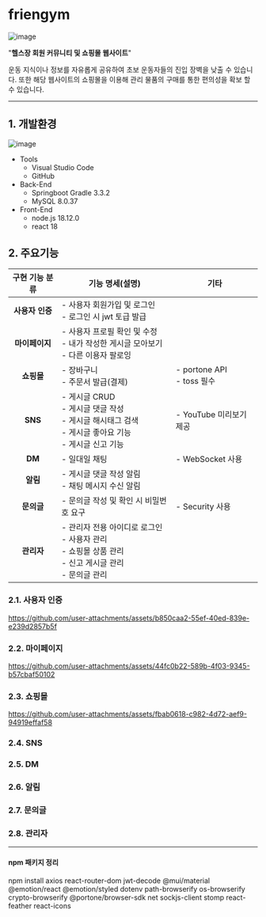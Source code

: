 # friengym
![image](https://github.com/user-attachments/assets/d9a77a26-9aff-4358-8130-2d744b4cf2e4)

"**헬스장 회원 커뮤니티 및 쇼핑몰 웹사이트**"

운동 지식이나 정보를 자유롭게 공유하여 초보 운동자들의 진입 장벽을 낮출 수 있습니다. 또한 해당 웹사이트의 쇼핑몰을 이용해 관리 물품의 구매를 통한 편의성을 확보 할 수 있습니다. 

-----
## 1. 개발환경
![image](https://github.com/user-attachments/assets/69caba66-44b3-4e62-8b5a-c4c64b808cff)

* Tools
  * Visual Studio Code
  * GitHub
* Back-End
  * Springboot Gradle 3.3.2
  * MySQL 8.0.37
* Front-End
  * node.js 18.12.0
  * react 18

## 2. 주요기능
|구현 기능 분류|기능 명세(설명)|기타|
|:----------:|---------------|---|
|**사용자 인증**|- 사용자 회원가입 및 로그인<br> - 로그인 시 jwt 토급 발급||
|**마이페이지**|- 사용자 프로필 확인 및 수정<br> - 내가 작성한 게시글 모아보기<br> - 다른 이용자 팔로잉||
|**쇼핑몰**|- 장바구니<br> - 주문서 발급(결제)<br> |- portone API<br> - toss 필수|
|**SNS**|- 게시글 CRUD<br> - 게시글 댓글 작성<br> - 게시글 해시태그 검색<br> - 게시글 좋아요 기능<br> - 게시글 신고 기능<br> |- YouTube 미리보기 제공|
|**DM**|- 일대일 채팅|- WebSocket 사용|
|**알림**|- 게시글 댓글 작성 알림<br> - 채팅 메시지 수신 알림||
|**문의글**|- 문의글 작성 및 확인 시 비밀번호 요구|- Security 사용|
|**관리자**|- 관리자 전용 아이디로 로그인<br> - 사용자 관리<br> - 쇼핑몰 상품 관리<br> - 신고 게시글 관리<br> - 문의글 관리||

### 2.1. 사용자 인증
https://github.com/user-attachments/assets/b850caa2-55ef-40ed-839e-e239d2857b5f
### 2.2. 마이페이지
https://github.com/user-attachments/assets/44fc0b22-589b-4f03-9345-b57cbaf50102
### 2.3. 쇼핑몰
https://github.com/user-attachments/assets/fbab0618-c982-4d72-aef9-94919effaf58
### 2.4. SNS

### 2.5. DM

### 2.6. 알림

### 2.7. 문의글

### 2.8. 관리자



-----
#### npm 패키지 정리

npm install axios react-router-dom jwt-decode @mui/material @emotion/react @emotion/styled dotenv path-browserify os-browserify crypto-browserify @portone/browser-sdk net sockjs-client stomp react-feather react-icons
